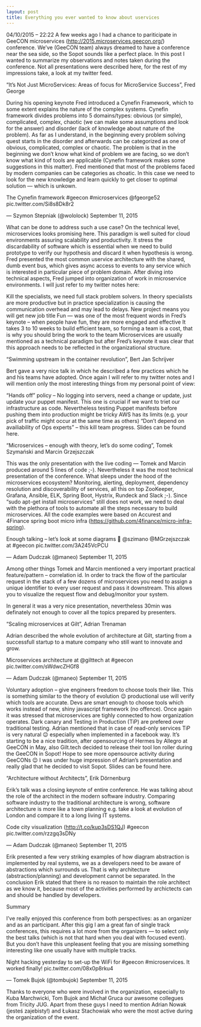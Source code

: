 ```yaml
---
layout: post
title: Everything you ever wanted to know about uservices
---
```



04/10/2015 – 22:22
A few weeks ago I had a chance to pariticipate in GeeCON microservices (http://2015.microservices.geecon.org/) conference. We’ve (GeeCON team) always dreamed to have a conference near the sea side, so the Sopot sounds like a perfect place. In this post I wanted to summarize my observations and notes taken during the conference. Not all presentations were described here, for the rest of my impressions take, a look at my twitter feed.

“It’s Not Just MicroServices: Areas of focus for MicroService Success”, Fred George

During his opening keynote Fred introduced a Cynefin Framework, which to some extent explains the nature of the complex systems. Cynefin framework divides problems into 5 domains/types: obvious (or simple), complicated, complex, chaotic (we can make some assumptions and look for the answer) and disorder (lack of knowledge about nature of the problem). As far as I understand, in the beginning every problem solving quest starts in the disorder and afterwards can be categorized as one of obvious, complicated, complex or chaotic. The problem is that in the beginning we don’t know what kind of problem we are facing, so we don’t know what kind of tools are applicable (Cynefin framework makes some suggestions in this matter). Fred mentioned that most of the problems faced by modern companies can be categories as choatic. In this case we need to look for the new knowledge and learn quickly to get closer to optimal solution — which is unkown.

The Cynefin framework #geecon #microservices @fgeorge52 pic.twitter.com/Si8s8Dk8r2

— Szymon Stepniak (@wololock) September 11, 2015


What can be done to address such a use case? On the technical level, microservices looks promising here. This paradigm is well suited for cloud environments assuring scalability and productivity. It stress the discardability of software which is essential when we need to build prototype to verify our hypothesis and discard it when hypothesis is wrong. Fred presented the most common uservice architecture with the shared, dumb event bus, which gives async access to events to any service which is interested in particular piece of problem domain. After diving into technical aspects, Fred jumped into organization of work in microservice environments. I will just refer to my twitter notes here:

Kill the specialists, we need full stack problem solvers. In theory specialists are more productive but in practice specialization is causing the communication overhead and may lead to delays.
New project means you will get new job title
Fun — was one of the most frequent words in Fred’s keynote – when people have fun, they are more engaged and effective
It takes 3 to 10 weeks to build efficient team, so forming a team is a cost, that is why you should bring the work to the team
Microservices are usually mentioned as a technical paradigm but after Fred’s keynote it was clear that this approach needs to be reflected in the organizational structure.

“Swimming upstream in the container revolution”, Bert Jan Schrijver

Bert gave a very nice talk in which he described a few practices which he and his teams have adopted. Once again I will refer to my twitter notes and I will mention only the most interesting things from my personal point of view:

“Hands off” policy – No logging into servers, need a change or update, just update your puppet manifest. This one is crucial if we want to triet our infrastructure as code.
Nevertheless testing Puppet manifests before pushing them into production might be tricky
AWS has its limits (e.g. your pick of traffic might occur at the same time as others)
“Don’t depend on availiability of Ops experts” – this kill team progress.
Slides can be found here.

“Microservices – enough with theory, let’s do some coding”,
Tomek Szymański and Marcin Grzejszczak

This was the only presentation with the live coding — Tomek and Marcin produced around 5 lines of code ;-). Nevertheless it was the most technical presentation of the conference. What sleeps under the hood of the microservices ecosystem? Monitoring, alerting, deployment, dependency resolution and discoverability of services, all this on top ZooKeeper, Grafana, Ansible, ELK, Spring Boot, Hystrix, Rundeck and Slack ;-). Since “sudo apt-get install microservices” still does not work, we need to deal with the plethora of tools to automate all the steps necessary to build microservices. All the code examples were based on Accurest and 4Finance spring boot micro infra (https://github.com/4finance/micro-infra-spring).

Enough talking – let’s look at some diagrams 🙂 @szimano @MGrzejszczak at #geecon pic.twitter.com/3A245VcPCU

— Adam Dudczak (@maneo) September 11, 2015


Among other things Tomek and Marcin mentioned a very important practical feature/pattern – correlation id. In order to track the flow of the particular request in the stack of a few dozens of microservices you need to assign a unique identifier to every user request and pass it downstream. This allows you to visualize the request flow and debug/monitor your system.

In general it was a very nice presentation, nevertheless 30min was definately not enough to cover all the topics prepared by presenters.

“Scaling microservices at Gilt”, Adrian Trenaman

Adrian described the whole evolution of architecture at Gilt, starting from a successfull startup to a mature company who still want to innovate and grow.

Microservices architecture at @gilttech at #geecon pic.twitter.com/sWdwcZHGf8

— Adam Dudczak (@maneo) September 11, 2015


Voluntary adoption – give engineers freedom to choose tools their like. This is something similar to the theory of evolution 😉 productional use will verify which tools are accurate. Devs are smart enough to choose tools which works instead of new, shiny javascript framework (no offence).
Once again it was stressed that microservices are tighly connected to how organization operates.
Dark canary and Testing in Production (TiP) are prefered over traditional testing. Adrian mentioned that in case of read-only services TiP is very natural 😉 especially when implemented in a facebook way.
It’s starting to be a nice tradition, after opensourcing of Hermes by Allegro at GeeCON in May, also Gilt.tech decided to release their tool Ion roller during the GeeCON in Sopot! Hope to see more opensource activity during GeeCONs 😉
I was under huge impression of Adrian’s presentation and really glad that he decided to visit Sopot. Slides can be found here.

“Architecture without Architects”, Erik Dörnenburg

Erik’s talk was a closing keynote of entire conference. He was talking about the role of the architect in the modern software industry. Comparing software industry to the traditional architecture is wrong, software architecture is more like a town planning e.g. take a look at evolution of London and compare it to a long living IT systems.

Code city visualization (http://t.co/kup3sDS1QJ) #geecon pic.twitter.com/rzzgq3sDNy

— Adam Dudczak (@maneo) September 11, 2015


Erik presented a few very striking examples of how diagram abstraction is implemented by real systems, we as a developers need to be aware of abstractions which surrounds us. That is why architecture (abstraction/planning) and development cannot be separated. In the conclusion Erik stated that there is no reason to maintain the role architect as we know it, because most of the activities performed by archictects can and should be handled by developers.

Summary

I’ve really enjoyed this conference from both perspectives: as an organizer and as an participant. After this gig I am a great fan of single track conferences, this requires a lot more from the organizers — to select only the best talks (which is not that hard when you deal with focused event). But you don’t have this unpleasent feeling that you are missing something interesting like one usually have with multiple tracks.

Night hacking yesterday to set-up the WiFi for #geecon #microservices. It worked finally! pic.twitter.com/08x0p8rku4

— Tomek Bujok (@tombujok) September 11, 2015


Thanks to everyone who were involved in the organization, especially to Kuba Marchwicki, Tom Bujok and Michał Gruca our awesome collegues from Tricity JUG. Apart from these guys I need to mention Adrian Nowak (jesteś zajebisty!) and Łukasz Stachowiak who were the most active during the organization of the event.